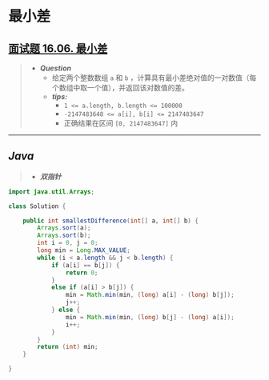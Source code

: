 # 最小差

## [面试题 16.06. 最小差](https://leetcode.cn/problems/smallest-difference-lcci/)

> - ***Question***
>   - 给定两个整数数组 `a` 和 `b` ，计算具有最小差绝对值的一对数值（每个数组中取一个值），并返回该对数值的差。
>   - ***tips:***
>     - `1 <= a.length, b.length <= 100000`
>     - `-2147483648 <= a[i], b[i] <= 2147483647`
>     - 正确结果在区间 `[0, 2147483647]` 内

---

## *Java*

> - ***双指针***

```java
import java.util.Arrays;

class Solution {

    public int smallestDifference(int[] a, int[] b) {
        Arrays.sort(a);
        Arrays.sort(b);
        int i = 0, j = 0;
        long min = Long.MAX_VALUE;
        while (i < a.length && j < b.length) {
            if (a[i] == b[j]) {
                return 0;
            }
            else if (a[i] > b[j]) {
                min = Math.min(min, (long) a[i] - (long) b[j]);
                j++;
            } else {
                min = Math.min(min, (long) b[j] - (long) a[i]);
                i++;
            }
        }
        return (int) min;
    }

}
```
